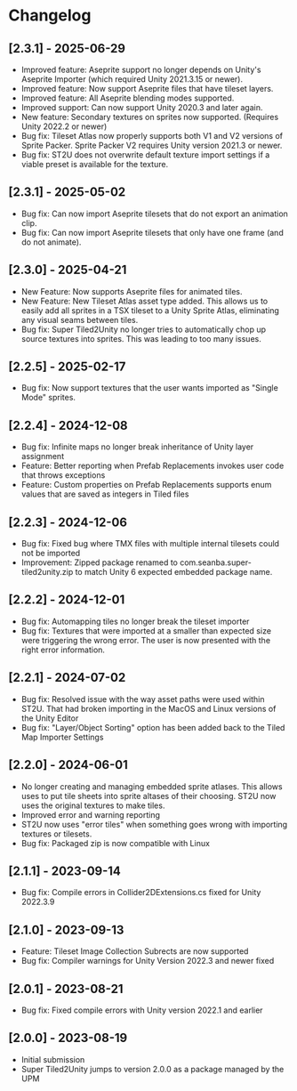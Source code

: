 # Changelog

## [2.3.1] - 2025-06-29
- Improved feature: Aseprite support no longer depends on Unity's Aseprite Importer (which required Unity 2021.3.15 or newer).
- Improved feature: Now support Aseprite files that have tileset layers.
- Improved feature: All Aseprite blending modes supported.
- Improved support: Can now support Unity 2020.3 and later again.
- New feature: Secondary textures on sprites now supported. (Requires Unity 2022.2 or newer)
- Bug fix: Tileset Atlas now properly supports both V1 and V2 versions of Sprite Packer. Sprite Packer V2 requires Unity version 2021.3 or newer.
- Bug fix: ST2U does not overwrite default texture import settings if a viable preset is available for the texture.


## [2.3.1] - 2025-05-02
- Bug fix: Can now import Aseprite tilesets that do not export an animation clip.
- Bug fix: Can now import Aseprite tilesets that only have one frame (and do not animate).

## [2.3.0] - 2025-04-21
- New Feature: Now supports Aseprite files for animated tiles.
- New Feature: New Tileset Atlas asset type added. This allows us to easily add all sprites in a TSX tileset to a Unity Sprite Atlas, eliminating any visual seams between tiles.
- Bug fix: Super Tiled2Unity no longer tries to automatically chop up source textures into sprites. This was leading to too many issues.

## [2.2.5] - 2025-02-17
- Bug fix: Now support textures that the user wants imported as "Single Mode" sprites.

## [2.2.4] - 2024-12-08
- Bug fix: Infinite maps no longer break inheritance of Unity layer assignment
- Feature: Better reporting when Prefab Replacements invokes user code that throws exceptions
- Feature: Custom properties on Prefab Replacements supports enum values that are saved as integers in Tiled files

## [2.2.3] - 2024-12-06
- Bug fix: Fixed bug where TMX files with multiple internal tilesets could not be imported
- Improvement: Zipped package renamed to com.seanba.super-tiled2unity.zip to match Unity 6 expected embedded package name.

## [2.2.2] - 2024-12-01
- Bug fix: Automapping tiles no longer break the tileset importer
- Bug fix: Textures that were imported at a smaller than expected size were triggering the wrong error. The user is now presented with the right error information.

## [2.2.1] - 2024-07-02
- Bug fix: Resolved issue with the way asset paths were used within ST2U. That had broken importing in the MacOS and Linux versions of the Unity Editor
- Bug fix: "Layer/Object Sorting" option has been added back to the Tiled Map Importer Settings

## [2.2.0] - 2024-06-01
- No longer creating and managing embedded sprite atlases. This allows uses to put tile sheets into sprite altases of their choosing. ST2U now uses the original textures to make tiles.
- Improved error and warning reporting
- ST2U now uses "error tiles" when something goes wrong with importing textures or tilesets.
- Bug fix: Packaged zip is now compatible with Linux

## [2.1.1] - 2023-09-14
- Bug fix: Compile errors in Collider2DExtensions.cs fixed for Unity 2022.3.9

## [2.1.0] - 2023-09-13
- Feature: Tileset Image Collection Subrects are now supported
- Bug fix: Compiler warnings for Unity Version 2022.3 and newer fixed

## [2.0.1] - 2023-08-21
- Bug fix: Fixed compile errors with Unity version 2022.1 and earlier

## [2.0.0] - 2023-08-19
- Initial submission
- Super Tiled2Unity jumps to version 2.0.0 as a package managed by the UPM

